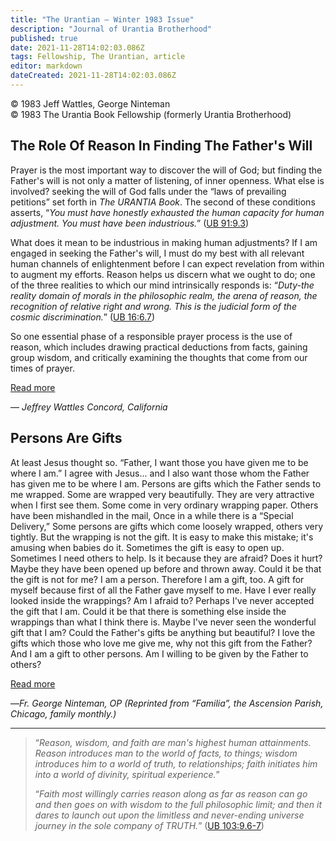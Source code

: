 ```yaml
---
title: "The Urantian — Winter 1983 Issue"
description: "Journal of Urantia Brotherhood"
published: true
date: 2021-11-28T14:02:03.086Z
tags: Fellowship, The Urantian, article
editor: markdown
dateCreated: 2021-11-28T14:02:03.086Z
---
```


<p class="v-card v-sheet theme--light grey lighten-3 px-2">© 1983 Jeff Wattles, George Ninteman<br>© 1983 The Urantia Book Fellowship (formerly Urantia Brotherhood)</p>

## The Role Of Reason In Finding The Father's Will

Prayer is the most important way to discover the will of God; but finding the Father's will is not only a matter of listening, of inner openness. What else is involved? seeking the will of God falls under the “laws of prevailing petitions” set forth in _The URANTIA Book_. The second of these conditions asserts, “_You must have honestly exhausted the human capacity for human adjustment. You must have been industrious._” ([UB 91:9.3](/en/The_Urantia_Book/91#p9_3))

What does it mean to be industrious in making human adjustments? If I am engaged in seeking the Father's will, I must do my best with all relevant human channels of enlightenment before I can expect revelation from within to augment my efforts. Reason helps us discern what we ought to do; one of the three realities to which our mind intrinsically responds is: “_Duty-the reality domain of morals in the philosophic realm, the arena of reason, the recognition of relative right and wrong. This is the judicial form of the cosmic discrimination._” ([UB 16:6.7](/en/The_Urantia_Book/16#p6_7))

So one essential phase of a responsible prayer process is the use of reason, which includes drawing practical deductions from facts, gaining group wisdom, and critically examining the thoughts that come from our times of prayer.

[Read more]()

— _Jeffrey Wattles_
_Concord, California_

## Persons Are Gifts

At least Jesus thought so. “Father, I want those you have given me to be where I am.” I agree with Jesus... and I also want those whom the Father has given me to be where I am. Persons are gifts which the Father sends to me wrapped. Some are wrapped very beautifully. They are very attractive when I first see them. Some come in very ordinary wrapping paper. Others have been mishandled in the mail, Once in a while there is a “Special Delivery,” Some persons are gifts which come loosely wrapped, others very tightly. But the wrapping is not the gift. It is easy to make this mistake; it's amusing when babies do it. Sometimes the gift is easy to open up. Sometimes I need others to help. Is it because they are afraid? Does it hurt? Maybe they have been opened up before and thrown away. Could it be that the gift is not for me? I am a person. Therefore l am a gift, too. A gift for myself because first of all the Father gave myself to me. Have I ever really looked inside the wrappings? Am I afraid to? Perhaps I've never accepted the gift that I am. Could it be that there is something else inside the wrappings than what I think there is. Maybe I've never seen the wonderful gift that I am? Could the Father's gifts be anything but beautiful? I love the gifts which those who love me give me, why not this gift from the Father? And I am a gift to other persons. Am I willing to be given by the Father to others? 

[Read more](/en/article/George_Ninteman/Persons_are_gifts)

—_Fr. George Ninteman, OP_
_(Reprinted from “Familia”, the Ascension Parish, Chicago, family monthly.)_

---

> “_Reason, wisdom, and faith are man's highest human attainments. Reason introduces man to the world of facts, to things; wisdom introduces him to a world of truth, to relationships; faith initiates him into a world of divinity, spiritual experience._”
> 
> “_Faith most willingly carries reason along as far as reason can go and then goes on with wisdom to the full philosophic limit; and then it dares to launch out upon the limitless and never-ending universe journey in the sole company of TRUTH._” ([UB 103:9.6-7](/en/The_Urantia_Book/103#p9_6))

